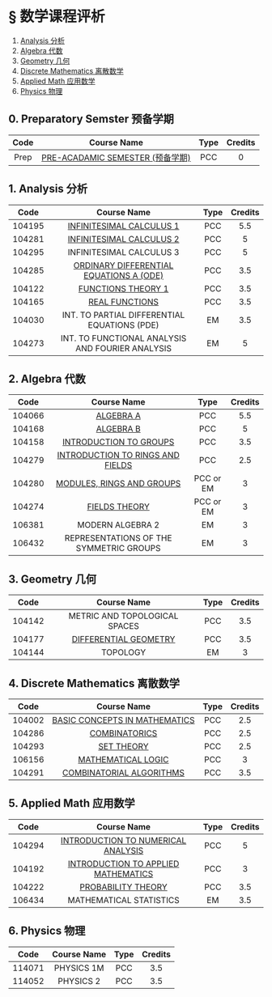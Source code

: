 # § 数学课程评析 <a id="title"></a>

1.   [Analysis 分析](#analysis)
2.   [Algebra 代数](#algebra)
3.   [Geometry 几何](#geometry)
4.   [Discrete Mathematics 离散数学](#discrete)
5.   [Applied Math 应用数学](#applied)
6.   [Physics 物理](#physics)

## 0. Preparatory Semster 预备学期

| Code |                      Course Name                      | Type | Credits |
| :--: | :---------------------------------------------------: | :--: | :-----: |
| Prep | [PRE-ACADAMIC SEMESTER (预备学期)](./remarks/prep.md) | PCC  |    0    |

## 1. Analysis 分析<a id="analysis"></a>

|  Code  |                         Course Name                          | Type | Credits |
| :----: | :----------------------------------------------------------: | :--: | :-----: |
| 104195 |   [INFINITESIMAL CALCULUS 1](./remarks/analysis/infi1.md)    | PCC  |   5.5   |
| 104281 |   [INFINITESIMAL CALCULUS 2](./remarks/analysis/infi2.md)    | PCC  |    5    |
| 104295 |                   INFINITESIMAL CALCULUS 3                   | PCC  |    5    |
| 104285 | [ORDINARY DIFFERENTIAL EQUATIONS A (ODE)](./remarks/analysis/ode.md) | PCC  |   3.5   |
| 104122 |     [FUNCTIONS THEORY 1](./remarks/analysis/function.md)     | PCC  |   3.5   |
| 104165 |      [REAL FUNCTIONS](./remarks/analysis/real-func.md)       | PCC  |   3.5   |
| 104030 |         INT. TO PARTIAL DIFFERENTIAL EQUATIONS (PDE)         |  EM  |   3.5   |
| 104273 |       INT. TO FUNCTIONAL ANALYSIS AND FOURIER ANALYSIS       |  EM  |    5    |

## 2. Algebra 代数<a id="algbera"></a>

|  Code  |                         Course Name                         |   Type    | Credits |
| :----: | :---------------------------------------------------------: | :-------: | :-----: |
| 104066 |           [ALGEBRA A](./remarks/algebra/alg-a.md)           |    PCC    |   5.5   |
| 104168 |           [ALGEBRA B](./remarks/algebra/alg-b.md)           |    PCC    |    5    |
| 104158 |    [INTRODUCTION TO GROUPS](./remarks/algebra/groups.md)    |    PCC    |   3.5   |
| 104279 | [INTRODUCTION TO RINGS AND FIELDS](./remarks/algebra/rf.md) |    PCC    |   2.5   |
| 104280 |    [MODULES, RINGS AND GROUPS](./remarks/algebra/mrg.md)    | PCC or EM |    3    |
| 104274 |        [FIELDS THEORY](./remarks/algebra/fields.md)         | PCC or EM |    3    |
| 106381 |                      MODERN ALGEBRA 2                       |    EM     |    3    |
| 106432 |           REPRESENTATIONS OF THE SYMMETRIC GROUPS           |    EM     |    3    |

## 3. Geometry 几何<a id="geometry"></a>

|  Code  |                       Course Name                       | Type | Credits |
| :----: | :-----------------------------------------------------: | :--: | :-----: |
| 104142 |              METRIC AND TOPOLOGICAL SPACES              | PCC  |   3.5   |
| 104177 | [DIFFERENTIAL GEOMETRY](./remarks/geometry/diff-geo.md) | PCC  |   3.5   |
| 104144 |                        TOPOLOGY                         |  EM  |    3    |

## 4. Discrete Mathematics 离散数学 <a id="discrete"></a>

|  Code  |             Course Name              | Type | Credits |
| :----: | :----------------------------------: | :--: | :-----: |
| 104002 | [BASIC CONCEPTS IN MATHEMATICS](./remarks/discrete/basic.md) | PCC  | 2.5 |
| 104286 | [COMBINATORICS](./remarks/discrete/combi.md) | PCC  | 2.5 |
| 104293 |            [SET THEORY](./remarks/discrete/set.md)            | PCC  | 2.5 |
| 106156 |       [MATHEMATICAL LOGIC](./remarks/discrete/logic.md)       | PCC  | 3 |
| 104291 |    [COMBINATORIAL ALGORITHMS](../cs/remarks/algorithms/combi-algos.md)    | PCC  | 3.5 |

## 5. Applied Math 应用数学<a id="applied"></a>

|  Code  |                         Course Name                          | Type | Credits |
| :----: | :----------------------------------------------------------: | :--: | :-----: |
| 104294 | [INTRODUCTION TO NUMERICAL ANALYSIS](./remarks/applied/numerical.md) | PCC  |    5    |
| 104192 | [INTRODUCTION TO APPLIED MATHEMATICS](./remarks/applied/applied-math.md) | PCC  |    3    |
| 104222 |    [PROBABILITY THEORY](./remarks/applied/probability.md)    | PCC  |   3.5   |
| 106434 |                   MATHEMATICAL STATISTICS                    |  EM  |   3.5   |

## 6. Physics 物理<a id="physics"></a>

|  Code  | Course Name | Type | Credits |
| :----: | :---------: | :--: | :-----: |
| 114071 | PHYSICS 1M  | PCC  |   3.5   |
| 114052 |  PHYSICS 2  | PCC  |   3.5   |

